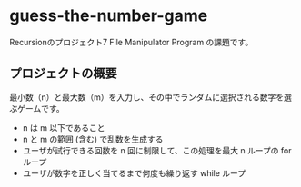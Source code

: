 # guess-the-number-game

Recursionのプロジェクト7 File Manipulator Program の課題です。

## プロジェクトの概要
最小数（n）と最大数（m）を入力し、その中でランダムに選択される数字を選ぶゲームです。

- n は m 以下であること
- n と m の範囲 (含む) で乱数を生成する
- ユーザが試行できる回数を n 回に制限して、この処理を最大 n ループの for ループ
- ユーザが数字を正しく当てるまで何度も繰り返す while ループ
